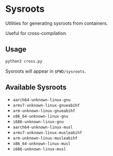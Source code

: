 # Sysroots

Utilities for generating sysroots from containers.

Useful for cross-compilation.

## Usage

```sh
python3 cross.py
```

Sysroots will appear in `$PWD/sysroots`.

## Available Sysroots

- `aarch64-unknown-linux-gnu`
- `armv7-unknown-linux-gnueabihf`
- `arm-unknown-linux-gnueabihf`
- `x86_64-unknown-linux-gnu`
- `i686-unknown-linux-gnu`
- `aarch64-unknown-linux-musl`
- `armv7-unknown-linux-musleabihf`
- `arm-unknown-linux-musleabihf`
- `x86_64-unknown-linux-musl`
- `i686-unknown-linux-musl`
